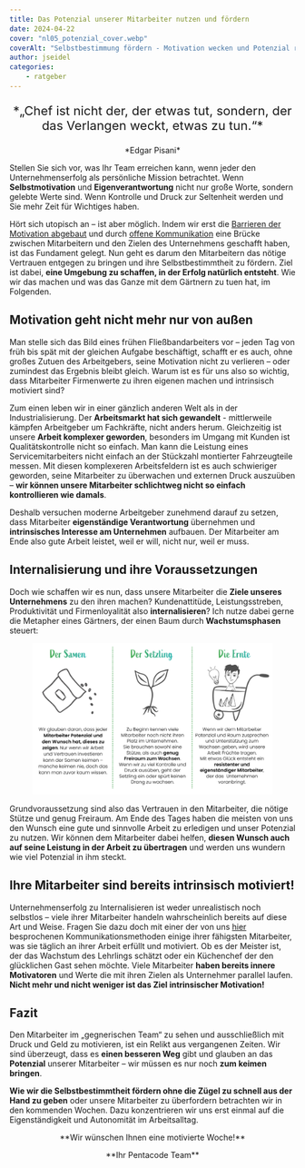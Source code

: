 ```yaml
---
title: Das Potenzial unserer Mitarbeiter nutzen und fördern
date: 2024-04-22
cover: "nl05_potenzial_cover.webp"
coverAlt: "Selbstbestimmung fördern - Motivation wecken und Potenzial realisieren"
author: jseidel
categories:
    - ratgeber
---
```


<p style="text-align: center; font-size: 22px;"> *„Chef ist nicht der, der etwas tut,
sondern, der das Verlangen weckt, etwas zu tun.“* </p>

<p style="text-align: center;"> *Edgar Pisani* </p>

Stellen Sie sich vor, was Ihr Team erreichen kann, wenn jeder den Unternehmenserfolg als persönliche Mission betrachtet. Wenn **Selbstmotivation** und **Eigenverantwortung** nicht nur große Worte, sondern gelebte Werte sind. Wenn Kontrolle und Druck zur Seltenheit werden und Sie mehr Zeit für Wichtiges haben.

Hört sich utopisch an – ist aber möglich. Indem wir erst die [Barrieren der Motivation abgebaut](/blog/motivation_2_hygienefaktoren/) und durch [offene Kommunikation](/blog/motivation_4_kommunikation/) eine Brücke zwischen Mitarbeitern und den Zielen des Unternehmens geschafft haben, ist das Fundament gelegt. Nun geht es darum den Mitarbeitern das nötige Vertrauen entgegen zu bringen und ihre Selbstbestimmtheit zu fördern. Ziel ist dabei, **eine Umgebung zu schaffen, in der Erfolg natürlich entsteht**. Wie wir das machen und was das Ganze mit dem Gärtnern zu tuen hat, im Folgenden.

## Motivation geht nicht mehr nur von außen

Man stelle sich das Bild eines frühen Fließbandarbeiters vor – jeden Tag von früh bis spät mit der gleichen Aufgabe beschäftigt, schafft er es auch,
ohne großes Zutuen des Arbeitgebers, seine Motivation nicht zu verlieren –
oder zumindest das Ergebnis bleibt gleich. Warum ist es für uns also so wichtig, dass Mitarbeiter Firmenwerte zu ihren eigenen machen und intrinsisch motiviert sind?

Zum einen leben wir in einer gänzlich anderen Welt als in der Industrialisierung. Der **Arbeitsmarkt hat sich gewandelt** - mittlerweile kämpfen Arbeitgeber um Fachkräfte, nicht anders herum. Gleichzeitig ist unsere **Arbeit komplexer geworden**, besonders im Umgang mit Kunden ist Qualitätskontrolle nicht so einfach. Man kann die Leistung eines Servicemitarbeiters nicht einfach an der Stückzahl montierter Fahrzeugteile messen. Mit diesen komplexeren Arbeitsfeldern ist es auch schwieriger geworden, seine Mitarbeiter zu überwachen und externen Druck auszuüben – **wir können unsere Mitarbeiter schlichtweg nicht so einfach kontrollieren wie damals**.

Deshalb versuchen moderne Arbeitgeber zunehmend darauf zu setzen, dass Mitarbeiter **eigenständige Verantwortung** übernehmen und **intrinsisches Interesse am Unternehmen** aufbauen. Der Mitarbeiter am Ende also gute Arbeit leistet, weil er will, nicht nur, weil er muss.

## Internalisierung und ihre Voraussetzungen

Doch wie schaffen wir es nun, dass unsere Mitarbeiter die **Ziele unseres Unternehmens** zu den ihren machen? Kundenattitüde, Leistungsstreben, Produktivität und Firmenloyalität also **internalisieren**? Ich nutze dabei gerne die Metapher eines Gärtners, der einen Baum durch **Wachstumsphasen** steuert:

<figure>
<img src="nl05_potenzial_selbstbestimmung.webp" alt="Wie bei einer Pflanze müssen auch wir erst in das Wachstum des Mitarbeiters investieren, bevor wir die Früchte seiner Arbeit ernten können." />
</figure>

Grundvoraussetzung sind also das Vertrauen in den Mitarbeiter, die nötige Stütze und genug Freiraum. Am Ende des Tages haben die meisten von uns den Wunsch eine gute und sinnvolle Arbeit zu erledigen und unser Potenzial zu nutzen. Wir können dem Mitarbeiter dabei helfen, **diesen Wunsch auch auf seine Leistung in der Arbeit zu übertragen** und werden uns wundern wie viel Potenzial in ihm steckt.

## Ihre Mitarbeiter sind bereits intrinsisch motiviert!

Unternehmenserfolg zu Internalisieren ist weder unrealistisch noch selbstlos – viele ihrer Mitarbeiter handeln wahrscheinlich bereits auf diese Art und Weise.
Fragen Sie dazu doch mit einer der von uns [hier](/blog/motivation_4_kommunikation/) besprochenen Kommunikationsmethoden einige ihrer fähigsten Mitarbeiter, was sie täglich an ihrer Arbeit erfüllt und motiviert. Ob es der Meister ist, der das Wachstum des Lehrlings schätzt oder ein Küchenchef der den glücklichen Gast sehen möchte. Viele Mitarbeiter **haben bereits innere Motivatoren** und Werte die mit ihren Zielen als Unternehmer parallel laufen. **Nicht mehr und nicht weniger ist das Ziel intrinsischer Motivation!**

## Fazit

Den Mitarbeiter im „gegnerischen Team“ zu sehen und ausschließlich mit Druck und Geld zu motivieren, ist ein Relikt aus vergangenen Zeiten. Wir sind überzeugt, dass es **einen besseren Weg** gibt und glauben an das **Potenzial** unserer Mitarbeiter – wir müssen es nur noch **zum keimen bringen**.

**Wie wir die Selbstbestimmtheit fördern ohne die Zügel zu schnell aus der Hand zu geben** oder unsere Mitarbeiter zu überfordern betrachten wir in den kommenden Wochen. Dazu konzentrieren wir uns erst einmal auf die Eigenständigkeit und Autonomität im Arbeitsalltag.

<p style="text-align: center"> **Wir wünschen Ihnen eine motivierte Woche!** </p>
<p style="text-align: center"> **Ihr Pentacode Team** </p>
